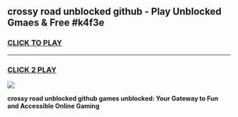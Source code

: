 
## crossy road unblocked github - Play Unblocked Gmaes & Free #k4f3e
<h3>
<a href="https://news.freeplayer.one?title=crossy_road_unblocked_github&ref=27F">CLICK TO PLAY</a></h3>
<hr>

<h3>
<a href="https://news.freeplayer.one?title=crossy_road_unblocked_github&ref=27F">CLICK 2 PLAY</a>
  
</h3>

<a href="https://news.freeplayer.one?title=crossy_road_unblocked_github&ref=27F/"><img src="https://clearcache.store/games.png"></a>


**crossy road unblocked github games unblocked: Your Gateway to Fun and Accessible Online Gaming**
